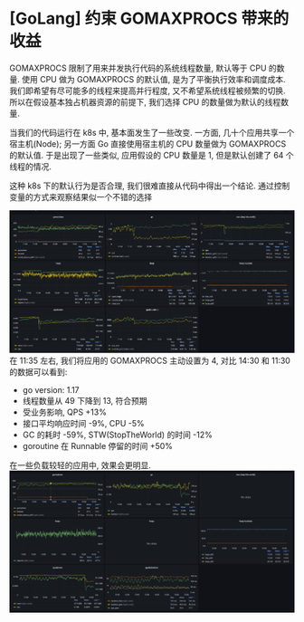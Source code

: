 # [GoLang] 约束 GOMAXPROCS 带来的收益

GOMAXPROCS 限制了用来并发执行代码的系统线程数量, 默认等于 CPU 的数量.
使用 CPU 做为 GOMAXPROCS 的默认值, 是为了平衡执行效率和调度成本.
我们即希望有尽可能多的线程来提高并行程度, 又不希望系统线程被频繁的切换.
所以在假设基本独占机器资源的前提下, 我们选择 CPU 的数量做为默认的线程数量.

当我们的代码运行在 k8s 中, 基本面发生了一些改变.
一方面, 几十个应用共享一个宿主机(Node);
另一方面 Go 直接使用宿主机的 CPU 数量做为 GOMAXPROCS 的默认值.
于是出现了一些类似, 应用假设的 CPU 数量是 1, 但是默认创建了 64 个线程的情况.

这种 k8s 下的默认行为是否合理, 我们很难直接从代码中得出一个结论.
通过控制变量的方式来观察结果似一个不错的选择

![gomaxprocs_heavy_gc.png](../images/gomaxprocs_heavy_gc.png)
在 11:35 左右, 我们将应用的 GOMAXPROCS 主动设置为 4, 对比 14:30 和 11:30 的数据可以看到:

- go version: 1.17
- 线程数量从 49 下降到 13, 符合预期
- 受业务影响, QPS +13%
- 接口平均响应时间 -9%, CPU -5%
- GC 的耗时 -59%, STW(StopTheWorld) 的时间 -12%
- goroutine 在 Runnable 停留的时间 +50%

在一些负载较轻的应用中, 效果会更明显.
![gomaxprocs_gc.png](../images/gomaxprocs_gc.png)
